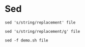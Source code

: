 # Sed

```shell
sed 's/string/replacement' file
```


```shell
sed 's/string/replacement/g' file
```


```shell
sed -f demo.sh file
```
